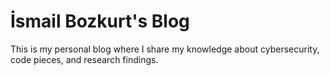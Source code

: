 # İsmail Bozkurt's Blog

This is my personal blog where I share my knowledge about cybersecurity, code pieces, and research findings.
